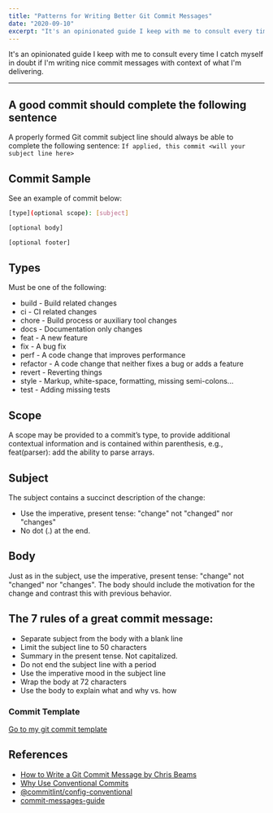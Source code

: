 ```yaml
---
title: "Patterns for Writing Better Git Commit Messages"
date: "2020-09-10"
excerpt: "It's an opinionated guide I keep with me to consult every time I catch myself in doubt if I'm writing nice commit messages with context of what I'm delivering."
---
```


It's an opinionated guide I keep with me to consult every time I catch myself in doubt if I'm writing nice commit messages with context of what I'm delivering.

---

## A good commit should complete the following sentence

A properly formed Git commit subject line should always be able to complete the following sentence:
`If applied, this commit <will your subject line here>`

## Commit Sample

See an example of commit below:

```bash
[type](optional scope): [subject]

[optional body]

[optional footer]
```

## Types

Must be one of the following:

- build - Build related changes
- ci - CI related changes
- chore - Build process or auxiliary tool changes
- docs - Documentation only changes
- feat - A new feature
- fix - A bug fix
- perf - A code change that improves performance
- refactor - A code change that neither fixes a bug or adds a feature
- revert - Reverting things
- style - Markup, white-space, formatting, missing semi-colons...
- test - Adding missing tests

## Scope

A scope may be provided to a commit’s type, to provide additional contextual information and is contained within parenthesis, e.g., feat(parser): add the ability to parse arrays.

## Subject

The subject contains a succinct description of the change:

- Use the imperative, present tense: "change" not "changed" nor "changes"
- No dot (.) at the end.

## Body

Just as in the subject, use the imperative, present tense: "change" not "changed" nor "changes". The body should include the motivation for the change and contrast this with previous behavior.

## The 7 rules of a great commit message:

- Separate subject from the body with a blank line
- Limit the subject line to 50 characters
- Summary in the present tense. Not capitalized.
- Do not end the subject line with a period
- Use the imperative mood in the subject line
- Wrap the body at 72 characters
- Use the body to explain what and why vs. how

### Commit Template

[Go to my git commit template](https://github.com/helderberto/dotfiles/blob/master/git/.gittemplates/commit)

## References

- [How to Write a Git Commit Message by Chris Beams](https://chris.beams.io/posts/git-commit/)
- [Why Use Conventional Commits](https://www.conventionalcommits.org/en/v1.0.0-beta.2/#why-use-conventional-commits)
- [@commitlint/config-conventional](https://github.com/conventional-changelog/commitlint/tree/master/@commitlint/config-conventional)
- [commit-messages-guide](https://github.com/RomuloOliveira/commit-messages-guide)
